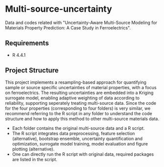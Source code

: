 # Multi-source-uncertainty

Data and codes related with "Uncertainty-Aware Multi-Source Modeling for Materials Property Prediction: A Case Study in Ferroelectrics".

## Requirements
- R 4.4.1

## Project Structure

This project implements a resampling-based approach for quantifying sample or source specific uncertainties of material properties, with a focus on ferroelectrics. The resulting uncertainties are embedded into a Kriging surrogate model, enabling adaptive weighting of data according to reliability, supporting seperately treating multi-source data.
Since the code for the four properties (corresponding to four folders) is very similar, we recommend referring to the R script in any folder to understand the code structure and how to apply this method to other multi-source materials data.

- Each folder contains the original multi-source data and a R script.
- The R script integrates data preprocessing, feature selection (alternative), bootstrap ensemble, uncertainty quantification and optimization, surrogate model training, model evaluation and figure plotting (alternative).
- One can directly run the R script with original data, required packages are listed in the script.

